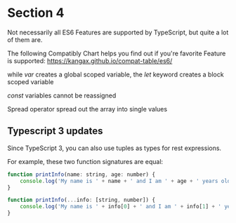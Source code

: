 # Section 4

Not necessarily all ES6 Features are supported by TypeScript, but quite a lot of them are.

The following Compatibly Chart helps you find out if you're favorite Feature is supported: https://kangax.github.io/compat-table/es6/

while *var* creates a global scoped variable, the *let* keyword creates a block scoped variable

*const* variables cannot be reassigned

Spread operator spread out the array into single values

## Typescript 3 updates

Since TypeScript 3, you can also use tuples as types for rest expressions.

For example, these two function signatures are equal:

```javascript
function printInfo(name: string, age: number) {
    console.log('My name is ' + name + ' and I am ' + age + ' years old!');
}
```

```javascript
function printInfo(...info: [string, number]) {
    console.log('My name is ' + info[0] + ' and I am ' + info[1] + ' years old!');
}
```
